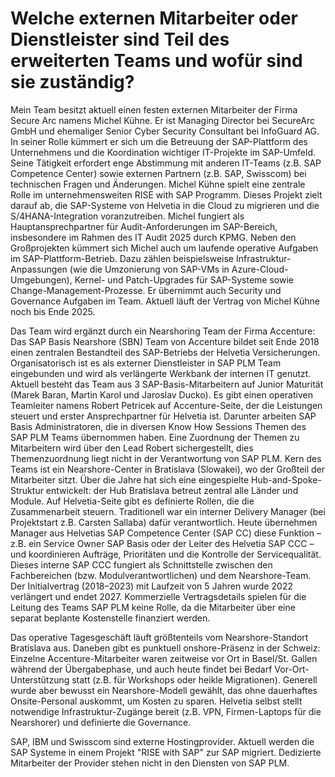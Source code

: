 # Welche externen Mitarbeiter oder Dienstleister sind Teil des erweiterten Teams und wofür sind sie zuständig?

Mein Team besitzt aktuell einen festen externen Mitarbeiter der Firma Secure Arc namens Michel Kühne. Er ist Managing Director bei SecureArc GmbH und ehemaliger Senior Cyber Security Consultant bei InfoGuard AG. In seiner Rolle kümmert er sich um die Betreuung der SAP-Plattform des Unternehmens und die Koordination wichtiger IT-Projekte im SAP-Umfeld. Seine Tätigkeit erfordert enge Abstimmung mit anderen IT-Teams (z.B. SAP Competence Center) sowie externen Partnern (z.B. SAP, Swisscom) bei technischen Fragen und Änderungen. Michel Kühne spielt eine zentrale Rolle im unternehmensweiten RISE with SAP Programm. Dieses Projekt zielt darauf ab, die SAP-Systeme von Helvetia in die Cloud zu migrieren und die S/4HANA-Integration voranzutreiben. Michel fungiert als Hauptansprechpartner für Audit-Anforderungen im SAP-Bereich, insbesondere im Rahmen des IT Audit 2025 durch KPMG. Neben den Großprojekten kümmert sich Michel auch um laufende operative Aufgaben im SAP-Plattform-Betrieb. Dazu zählen beispielsweise Infrastruktur-Anpassungen (wie die Umzonierung von SAP-VMs in Azure-Cloud-Umgebungen), Kernel- und Patch-Upgrades für SAP-Systeme sowie Change-Management-Prozesse. Er übernimmt auch Security und Governance Aufgaben im Team. Aktuell läuft der Vertrag von Michel Kühne noch bis Ende 2025.

Das Team wird ergänzt durch ein Nearshoring Team der Firma Accenture: Das SAP Basis Nearshore (SBN) Team von Accenture bildet seit Ende 2018 einen zentralen Bestandteil des SAP-Betriebs der Helvetia Versicherungen. Organisatorisch ist es als externer Dienstleister in SAP PLM Team eingebunden und wird als verlängerte Werkbank der internen IT genutzt. Aktuell besteht das Team aus 3 SAP-Basis-Mitarbeitern auf Junior Maturität (Marek Baran, Martin Karol und Jaroslav Ducko). Es gibt einen operativen Teamleiter namens Robert Petricek auf Accenture-Seite, der die Leistungen steuert und erster Ansprechpartner für Helvetia ist. Darunter arbeiten SAP Basis Administratoren, die in diversen Know How Sessions Themen des SAP PLM Teams übernommen haben. Eine Zuordnung der Themen zu Mitarbeitern wird über den Lead Robert sichergestellt, dies Themenzuordnung liegt nicht in der Verantwortung von SAP PLM. Kern des Teams ist ein Nearshore-Center in Bratislava (Slowakei), wo der Großteil der Mitarbeiter sitzt. Über die Jahre hat sich eine eingespielte Hub-and-Spoke-Struktur entwickelt: der Hub Bratislava betreut zentral alle Länder und Module. Auf Helvetia-Seite gibt es definierte Rollen, die die Zusammenarbeit steuern. Traditionell war ein interner Delivery Manager (bei Projektstart z.B. Carsten Sallaba) dafür verantwortlich. Heute übernehmen Manager aus Helvetias SAP Competence Center (SAP CC) diese Funktion – z.B. ein Service Owner SAP Basis oder der Leiter des Helvetia SAP CCC – und koordinieren Aufträge, Prioritäten und die Kontrolle der Servicequalität. Dieses interne SAP CCC fungiert als Schnittstelle zwischen den Fachbereichen (bzw. Modulverantwortlichen) und dem Nearshore-Team. Der Initialvertrag (2018–2023) mit Laufzeit von 5 Jahren wurde 2022 verlängert und endet 2027. Kommerzielle Vertragsdetails spielen für die Leitung des Teams SAP PLM keine Rolle, da die Mitarbeiter über eine separat beplante Kostenstelle finanziert werden.

Das operative Tagesgeschäft läuft größtenteils vom Nearshore-Standort Bratislava aus. Daneben gibt es punktuell onshore-Präsenz in der Schweiz: Einzelne Accenture-Mitarbeiter waren zeitweise vor Ort in Basel/St. Gallen während der Übergabephase, und auch heute findet bei Bedarf Vor-Ort-Unterstützung statt (z.B. für Workshops oder heikle Migrationen). Generell wurde aber bewusst ein Nearshore-Modell gewählt, das ohne dauerhaftes Onsite-Personal auskommt, um Kosten zu sparen. Helvetia selbst stellt notwendige Infrastruktur-Zugänge bereit (z.B. VPN, Firmen-Laptops für die Nearshorer) und definierte die Governance.

SAP, IBM und Swisscom sind externe Hostingprovider. Aktuell werden die SAP Systeme in einem Projekt "RISE with SAP" zur SAP migriert. Dedizierte Mitarbeiter der Provider stehen nicht in den Diensten von SAP PLM.
